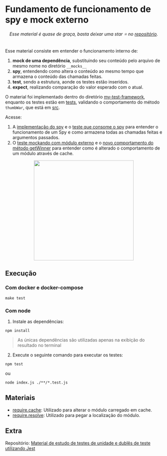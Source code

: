 # Fundamento de funcionamento de spy e mock externo

<div align="center">
<i>Esse material é quase de graça, basta deixar uma star ⭐ no <a href="https://github.com/PauloGoncalvesBH/my-framework-test">repositório</a>.</i>
</div>
<br>

Esse material consiste em entender o funcionamento interno de:
1. **mock de uma dependência**, substituindo seu conteúdo pelo arquivo de mesmo nome no diretório `__mocks__`
1. **spy**, entendendo como altera o conteúdo ao mesmo tempo que armazena o conteúdo das chamadas feitas.
1. **test**, sendo a estrutura, aonde os testes estão inseridos.
1. **expect**, realizando comparação do valor esperado com o atual.

O material foi implementado dentro do diretório [my-test-framework](./my-test-framework), enquanto os testes estão em [tests](./tests), validando o comportamento do método `thumbWar`, que está em [src](./src).

Acesse:
1. A [implementação do spy](./my-test-framework/spy.js) e o [teste que consome o spy](./tests/spy.test.js) para entender o funcionamento de um Spy e como armazena todas as chamadas feitas e argumentos passados.
1. O [teste mockando com módulo externo](./tests/external-mock-module.test.js) e o [novo comportamento do método getWinner](./tests/__mocks__/utils.js) para entender como é alterado o comportamento de um módulo através de cache.

<p align="center">
 <img src="https://user-images.githubusercontent.com/29241659/115166427-6d523580-a089-11eb-872c-3ebc26ab15d9.png" height="320">
</p>

## Execução

### Com docker e docker-compose

```
make test
```

### Com node

1. Instale as dependências:
```
npm install
```

> As únicas dependências são utilizadas apenas na exibição do resultado no terminal

2. Execute o seguinte comando para executar os testes:

```
npm test
```
ou
```
node index.js ./**/*.test.js
```

## Materiais

- [require.cache](https://nodejs.org/api/modules.html#modules_require_cache): Utilizado para alterar o módulo carregado em cache.
- [require.resolve](https://nodejs.org/api/modules.html#modules_require_resolve_request_options): Utilizado para pegar a localização do módulo.

## Extra

Repositório: [Material de estudo de testes de unidade e dublês de teste utilizando Jest](https://github.com/PauloGoncalvesBH/dubles-de-teste-com-jest)
